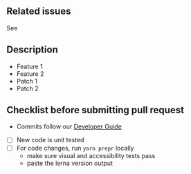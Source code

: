 <!--
  ### IMPORTANT SECURITY NOTE ###

  When opening pull requests, be sure NOT to include any private or personal
  information such as secrets, passwords, or any source code that involves
  data retrieval.

  Also, do not include links to sites on staging.
-->

## Related issues

See <!-- put issue number here, or delete this section -->

## Description

<!-- 'Description' section is optional -->

- Feature 1
- Feature 2
- Patch 1
- Patch 2

## Checklist before submitting pull request

- Commits follow our [Developer Guide](https://github.com/telus/tds-community/blob/chore/template-hints/.github/CONTRIBUTING.md)
- [ ] New code is unit tested
- [ ] For code changes, run `yarn prepr` locally
  - make sure visual and accessibility tests pass
  - paste the lerna version output
